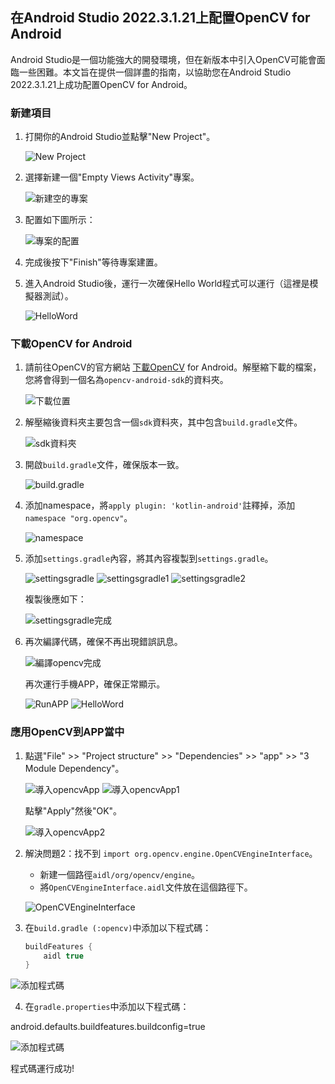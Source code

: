 ## 在Android Studio 2022.3.1.21上配置OpenCV for Android

Android Studio是一個功能強大的開發環境，但在新版本中引入OpenCV可能會面臨一些困難。本文旨在提供一個詳盡的指南，以協助您在Android Studio 2022.3.1.21上成功配置OpenCV for Android。

### 新建項目

1. 打開你的Android Studio並點擊"New Project"。

   ![New Project](png/新建項目.png)

2. 選擇新建一個"Empty Views Activity"專案。

   ![新建空的專案](png/新建空的專案.png)

3. 配置如下圖所示：

   ![專案的配置](png/專案的配置.png)

4. 完成後按下"Finish"等待專案建置。

5. 進入Android Studio後，運行一次確保Hello World程式可以運行（這裡是模擬器測試）。

   ![HelloWord](png/HelloWorld.png)

### 下載OpenCV for Android

1. 請前往OpenCV的官方網站 [下載OpenCV](https://opencv.org/releases/) for Android。解壓縮下載的檔案，您將會得到一個名為`opencv-android-sdk`的資料夾。

   ![下載位置](png/下載位置.png)

2. 解壓縮後資料夾主要包含一個`sdk`資料夾，其中包含`build.gradle`文件。

   ![sdk資料夾](png/sdk資料夾.png)

3. 開啟`build.gradle`文件，確保版本一致。

   ![build.gradle](png/build.png)

4. 添加namespace，將`apply plugin: 'kotlin-android'`註釋掉，添加`namespace "org.opencv"`。

   ![namespace](png/namespace.png)

5. 添加`settings.gradle`內容，將其內容複製到`settings.gradle`。

   ![settingsgradle](png/settingsgradle.png)
   ![settingsgradle1](png/settingsgradle1.png)
   ![settingsgradle2](png/settingsgradle2.png)

   複製後應如下：

   ![settingsgradle完成](png/settingsgradle完成.png)

6. 再次編譯代碼，確保不再出現錯誤訊息。

   ![編譯opencv完成](png/編譯opencv完成.png)

   再次運行手機APP，確保正常顯示。

   ![RunAPP](png/RunAPP.png)
   ![HelloWord](png/HelloWorld.png)

### 應用OpenCV到APP當中

1. 點選"File" >> "Project structure" >> "Dependencies" >> "app" >> "3 Module Dependency"。

   ![導入opencvApp](png/導入opencvApp.png)
   ![導入opencvApp1](png/導入opencvApp1.png)

   點擊"Apply"然後"OK"。

   ![導入opencvApp2](png/導入opencvApp2.png)

2. 解決問題2：找不到 `import org.opencv.engine.OpenCVEngineInterface`。

   - 新建一個路徑`aidl/org/opencv/engine`。
   - 將`OpenCVEngineInterface.aidl`文件放在這個路徑下。

   ![OpenCVEngineInterface](png/OpenCVEngineInterface.png)

3. 在`build.gradle (:opencv)`中添加以下程式碼：

   ```gradle
   buildFeatures {
       aidl true
   }

![添加程式碼](png/添加程式碼.png)

4. 在`gradle.properties`中添加以下程式碼：

android.defaults.buildfeatures.buildconfig=true

![添加程式碼](png/添加程式碼2.png)

程式碼運行成功!


```python

```
